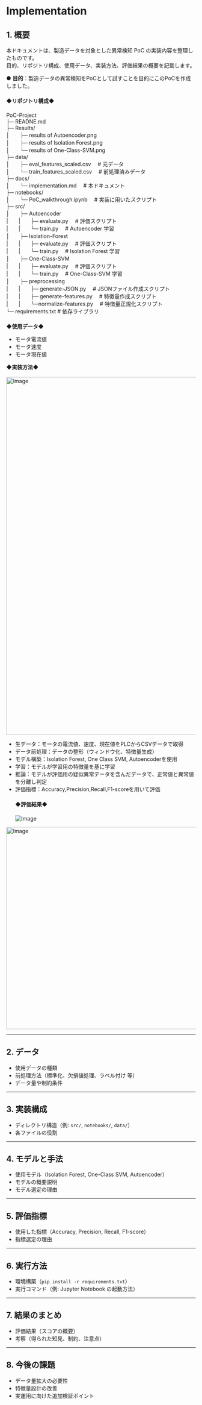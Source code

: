 # Implementation

## 1. 概要
本ドキュメントは、製造データを対象とした異常検知 PoC の実装内容を整理したものです。  
目的、リポジトリ構成、使用データ、実装方法、評価結果の概要を記載します。

 ● **目的**：製造データの異常検知をPoCとして試すことを目的にこのPoCを作成しました。\
　\
◆**リポジトリ構成**◆\
　\
PoC-Project\
├─ READNE.md\
├─ Results/\
│　　├─ results of Autoencoder.png\
│　　├─ results of Isolation Forest.png\
│　　└─ results of One-Class-SVM.png\
├─ data/\
│　　├─ eval_features_scaled.csv　  # 元データ\
│　　└─ train_features_scaled.csv　 # 前処理済みデータ\
├─ docs/\
│　　└─ implementation.md　        # 本ドキュメント\
├─ notebooks/\
│　　└─ PoC_walkthrough.ipynb　  # 実装に用いたスクリプト\
├─ src/\
│　　├─ Autoencoder\
|　　|　　├─ evaluate.py　     # 評価スクリプト\
|　　|　　└─ train.py　        # Autoencoder 学習\
│　　├─ Isolation-Forest\
|　　|　　├─ evaluate.py　     # 評価スクリプト\
|　　|　　└─ train.py　        # Isolation Forest 学習\
│　　├─ One-Class-SVM\
|　　|　　├─ evaluate.py　     # 評価スクリプト\
|　　|　　└─ train.py　        # One-Class-SVM 学習\
│　　├─ preprocessing\
|　　|　　├─ generate-JSON.py　      # JSONファイル作成スクリプト\
|　　|　　├─ generate-features.py　  # 特徴量作成スクリプト\
|　　|　　└─normalize-features.py　  # 特徴量正規化スクリプト\
└─ requirements.txt         # 依存ライブラリ\
　\
 ◆**使用データ**◆
- モータ電流値
- モータ速度
- モータ現在値

◆**実装方法**◆\
 \
<img width="1398" height="950" alt="Image" src="https://github.com/user-attachments/assets/0e07e116-24f9-4695-b5ba-fa0c902680d3" />

- 生データ：モータの電流値、速度、現在値をPLCからCSVデータで取得
- データ前処理：データの整形（ウィンドウ化、特徴量生成）
- モデル構築：Isolation Forest, One Class SVM, Autoencoderを使用
- 学習：モデルが学習用の特徴量を基に学習
- 推論：モデルが評価用の疑似異常データを含んだデータで、正常値と異常値を分離し判定
- 評価指標：Accuracy,Precision,Recall,F1-scoreを用いて評価\
　\
◆**評価結果**◆\
　\
![Image](https://github.com/user-attachments/assets/2b5234c7-93a9-49b5-a938-e25242dab737)
<img width="1938" height="537" alt="Image" src="https://github.com/user-attachments/assets/7f991f7a-8d67-4782-9c37-e24e2315aeea" />
 
---

## 2. データ
- 使用データの種類  
- 前処理方法（標準化、欠損値処理、ラベル付け 等）  
- データ量や制約条件  

---

## 3. 実装構成
- ディレクトリ構造（例: `src/`, `notebooks/`, `data/`）  
- 各ファイルの役割  

---

## 4. モデルと手法
- 使用モデル（Isolation Forest, One-Class SVM, Autoencoder）  
- モデルの概要説明  
- モデル選定の理由  

---

## 5. 評価指標
- 使用した指標（Accuracy, Precision, Recall, F1-score）  
- 指標選定の理由  

---

## 6. 実行方法
- 環境構築（`pip install -r requirements.txt`）  
- 実行コマンド（例: Jupyter Notebook の起動方法）  

---

## 7. 結果のまとめ
- 評価結果（スコアの概要）  
- 考察（得られた知見、制約、注意点）  

---

## 8. 今後の課題
- データ量拡大の必要性  
- 特徴量設計の改善  
- 実運用に向けた追加検証ポイント  

